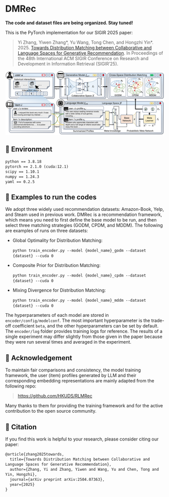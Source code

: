 # DMRec

**The code and dataset files are being organized. Stay tuned!**

This is the PyTorch implementation for our SIGIR 2025 paper:
> Yi Zhang, Yiwen Zhang*, Yu Wang, Tong Chen, and Hongzhi Yin*. 2025. [Towards Distribution Matching between Collaborative and Language Spaces for Generative Recommendation](https://arxiv.org/abs/2504.07363). In Proceedings of the 48th International ACM SIGIR Conference on Research and Development in Information Retrieval (SIGIR’25).

<p align="center">
<img src="DMRec.png" alt="DMRec" />
</p>

## 📝 Environment
```
python == 3.8.18
pytorch == 2.1.0 (cuda:12.1)
scipy == 1.10.1
numpy == 1.24.3
yaml == 0.2.5
```

## 📝 Examples to run the codes
We adopt three widely used recommendation datasets: Amazon-Book, Yelp, and Steam used in previous work. DMRec is a recommendation framework, which means you need to first define the base model to be run, and then select three matching strategies (GODM, CPDM, and MDDM). The following are examples of runs on three datasets:

- Global Optimality for Distribution Matching:

  `python train_encoder.py --model {model_name}_godm --dataset {dataset} --cuda 0`
  
- Composite Prior for Distribution Matching:

  `python train_encoder.py --model {model_name}_cpdm --dataset {dataset} --cuda 0`
  
- Mixing Divergence for Distribution Matching:

  `python train_encoder.py --model {model_name}_mddm --dataset {dataset} --cuda 0`

The hyperparameters of each model are stored in `encoder/config/modelconf`. The most important hyperparameter is the trade-off coefficient `beta`, and the other hyperparameters can be set by default. The `encoder/log` folder provides training logs for reference. The results of a single experiment may differ slightly from those given in the paper because they were run several times and averaged in the experiment.

## 📝 Acknowledgement
To maintain fair comparisons and consistency, the model training framework, the user (item) profiles generated by LLM and their corresponding embedding representations are mainly adapted from the following repo: 
>https://github.com/HKUDS/RLMRec

Many thanks to them for providing the training framework and for the active contribution to the open source community.

## 📝 Citation
If you find this work is helpful to your research, please consider citing our paper:
```
@article{zhang2025towards,
  title={Towards Distribution Matching between Collaborative and Language Spaces for Generative Recommendation},
  author={Zhang, Yi and Zhang, Yiwen and Wang, Yu and Chen, Tong and Yin, Hongzhi},
  journal={arXiv preprint arXiv:2504.07363},
  year={2025}
}
```
